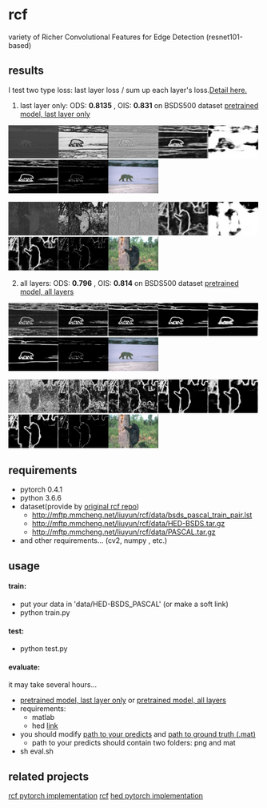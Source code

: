 # rcf

variety of Richer Convolutional Features for Edge Detection (resnet101-based)

## results

I test two type loss: last layer loss / sum up each layer's loss.[Detail here.](https://github.com/mayorx/rcf/pull/2/files)

1. last layer only:
ODS: **0.8135** , OIS: **0.831** on BSDS500 dataset
[pretrained model, last layer only](https://drive.google.com/open?id=12JsCtpnMpnyauoceHiJoW94jQnH6MIr8)

<img src="examples/final_layer/100007-1.png" width="100" /><img src="examples/final_layer/100007-2.png" width="100" /><img src="examples/final_layer/100007-3.png" width="100" /><img src="examples/final_layer/100007-4.png" width="100" /><img src="examples/final_layer/100007-5.png" width="100" /><img src="examples/final_layer/100007-6.png" width="100" /><img src="examples/final_layer/100007-nms.png" width="100" /><img src="examples/final_layer/100007-img.jpg" width="100" />

<img src="examples/final_layer/100039-1.png" width="100" /><img src="examples/final_layer/100039-2.png" width="100" /><img src="examples/final_layer/100039-3.png" width="100" /><img src="examples/final_layer/100039-4.png" width="100" /><img src="examples/final_layer/100039-5.png" width="100" /><img src="examples/final_layer/100039-6.png" width="100" /><img src="examples/final_layer/100039-nms.png" width="100" /><img src="examples/final_layer/100039-img.jpg" width="100" />

2. all layers:
ODS: **0.796** , OIS: **0.814**  on BSDS500 dataset
[pretrained model, all layers](https://drive.google.com/open?id=1v9QFjkKtWTwPC3vOoHsy3zi9cKk8BlWN)

<img src="examples/all_layer/100007-1.png" width="100" /><img src="examples/all_layer/100007-2.png" width="100" /><img src="examples/all_layer/100007-3.png" width="100" /><img src="examples/all_layer/100007-4.png" width="100" /><img src="examples/all_layer/100007-5.png" width="100" /><img src="examples/all_layer/100007-6.png" width="100" /><img src="examples/all_layer/100007-nms.png" width="100" /><img src="examples/all_layer/100007-img.jpg" width="100" />

<img src="examples/all_layer/100039-1.png" width="100" /><img src="examples/all_layer/100039-2.png" width="100" /><img src="examples/all_layer/100039-3.png" width="100" /><img src="examples/all_layer/100039-4.png" width="100" /><img src="examples/all_layer/100039-5.png" width="100" /><img src="examples/all_layer/100039-6.png" width="100" /><img src="examples/all_layer/100039-nms.png" width="100" /><img src="examples/all_layer/100039-img.jpg" width="100" />

## requirements

* pytorch 0.4.1
* python 3.6.6
* dataset(provide by [original rcf repo](https://github.com/yun-liu/rcf))
    * http://mftp.mmcheng.net/liuyun/rcf/data/bsds_pascal_train_pair.lst
    * http://mftp.mmcheng.net/liuyun/rcf/data/HED-BSDS.tar.gz
    * http://mftp.mmcheng.net/liuyun/rcf/data/PASCAL.tar.gz
* and other requirements... (cv2, numpy , etc.)

## usage

#### train:

* put your data in 'data/HED-BSDS_PASCAL' (or make a soft link)
* python train.py

#### test:
* python test.py

#### evaluate:

it may take several hours...

* [pretrained model, last layer only](https://drive.google.com/open?id=12JsCtpnMpnyauoceHiJoW94jQnH6MIr8) or [pretrained model, all layers](https://drive.google.com/open?id=1v9QFjkKtWTwPC3vOoHsy3zi9cKk8BlWN)
* requirements:
  * matlab
  * hed [link](https://github.com/xwjabc/hed/tree/c8ed5abc4d2b6ad2862b0d61cf6184ce2cdf3cae)
* you should modify [path to your predicts](https://github.com/mayorx/rcf/blob/master/eval_edge.m#L3) and [path to ground truth (.mat)](https://github.com/mayorx/rcf/blob/master/eval_edge.m#L39)
  * path to your predicts should contain two folders: png and mat
* sh eval.sh

## related projects

[rcf pytorch implementation](https://github.com/meteorshowers/RCF-pytorch)
[rcf](https://github.com/yun-liu/rcf)
[hed pytorch implementation](https://github.com/xwjabc/hed)